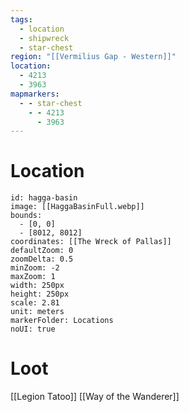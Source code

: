 ```yaml
---
tags:
  - location
  - shipwreck
  - star-chest
region: "[[Vermilius Gap - Western]]"
location:
  - 4213
  - 3963
mapmarkers:
  - - star-chest
    - - 4213
      - 3963
---
```

# Location
```leaflet
id: hagga-basin
image: [[HaggaBasinFull.webp]]
bounds:
  - [0, 0]
  - [8012, 8012]
coordinates: [[The Wreck of Pallas]]
defaultZoom: 0
zoomDelta: 0.5
minZoom: -2
maxZoom: 1
width: 250px
height: 250px
scale: 2.81
unit: meters
markerFolder: Locations
noUI: true
```
# Loot
[[Legion Tatoo]]
[[Way of the Wanderer]]